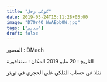 ```yaml
---
title: "كوكب زحل"
date: 2019-05-24T15:11:28+03:00
image: "D7Or4O_WwAEob0W.jpg"
tags: ["سديم"]
draft: false
---
```


المصور : DMach

التاريخ : 20 مايو 2019
المكان : سنغافورة

نقلا عن حساب الفلكي علي الحجري في تويتر
